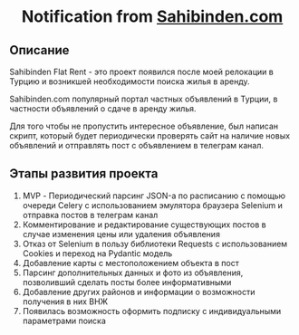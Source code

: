 <h1 align="center">Notification from <a target="_blank"  href="http://sahibinden.com">Sahibinden.com</a></h1>

## Описание

Sahibinden Flat Rent - это проект появился после моей релокации в Турцию и возникшей необходимости поиска жилья в аренду.<br/>

Sahibinden.com популярный портал частных объявлений в Турции, в частности объявлений о сдаче в аренду жилья.<br/>

Для того чтобы не пропустить интересное объявление, был написан скрипт, который будет периодически проверять сайт на наличие новых объявлений и отправлять пост с объявлением в телеграм канал.<br/>

## Этапы развития проекта

1. MVP - Периодический парсинг JSON-а по расписанию с помощью очереди Celery с использованием эмулятора браузера Selenium и отправка постов в телеграм канал<br/>
2. Комментирование и редактирование существующих постов в случае изменения цены или удаления объявления<br/>
3. Отказ от Selenium в пользу библиотеки Requests с использованием Сookies и переход на Pydantic модель<br/>
4. Добавление карты с местоположением объекта в пост<br/>
5. Парсинг дополнительных данных и фото из объявления, позволивший сделать посты более информативными<br/>
6. Добавление других районов и информации о возможности получения в них ВНЖ<br/>
7. Появилась возможность оформить подписку с индивидуальными параметрами поиска<br/>
